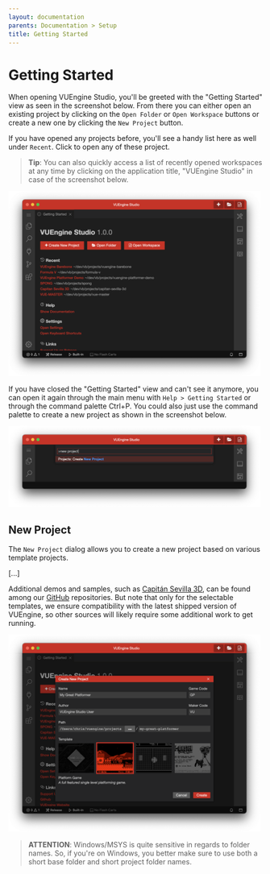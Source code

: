 ```yaml
---
layout: documentation
parents: Documentation > Setup
title: Getting Started
---
```


# Getting Started

When opening VUEngine Studio, you'll be greeted with the "Getting Started" view as seen in the screenshot below. From there you can either open an existing project by clicking on the `Open Folder` or `Open Workspace` buttons or create a new one by clicking the `New Project` button.

If you have opened any projects before, you'll see a handy list here as well under `Recent`. Click to open any of these project.

> **Tip**: You can also quickly access a list of recently opened workspaces at any time by clicking on the application title, "VUEngine Studio" in case of the screenshot below.

<a href="/documentation/images/getting-started/VUEngine-Studio-Getting-Started.png" data-toggle="lightbox" data-gallery="gallery"><img src="/documentation/images/getting-started/VUEngine-Studio-Getting-Started.png" width="500" /></a>

If you have closed the "Getting Started" view and can't see it anymore, you can open it again through the main menu with `Help > Getting Started` or through the command palette <span class="keys" data-osx="⇧⌘P">Ctrl+P</span>. You could also just use the command palette to create a new project as shown in the screenshot below.

<a href="/documentation/images/getting-started/VUEngine-Studio-Command-Palette-New-Project.png" data-toggle="lightbox" data-gallery="gallery"><img src="/documentation/images/getting-started/VUEngine-Studio-Command-Palette-New-Project.png" width="500" /></a>

## New Project

The `New Project` dialog allows you to create a new project based on various template projects.

[...]

Additional demos and samples, such as <a href="https://github.com/VUEngine/Capitan-Sevilla-3D">Capitán Sevilla 3D</a>, can be found among our <a href="https://github.com/VUEngine">GitHub</a> repositories. But note that only for the selectable templates, we ensure compatibility with the latest shipped version of VUEngine, so other sources will likely require some additional work to get running.

<a href="/documentation/images/getting-started/VUEngine-Studio-New-Project-Dialog.png" data-toggle="lightbox" data-gallery="gallery"><img src="/documentation/images/getting-started/VUEngine-Studio-New-Project-Dialog.png" width="500" /></a>

> **ATTENTION**: Windows/MSYS is quite sensitive in regards to folder names. So, if you're on Windows, you better make sure to use both a short base folder and short project folder names.
